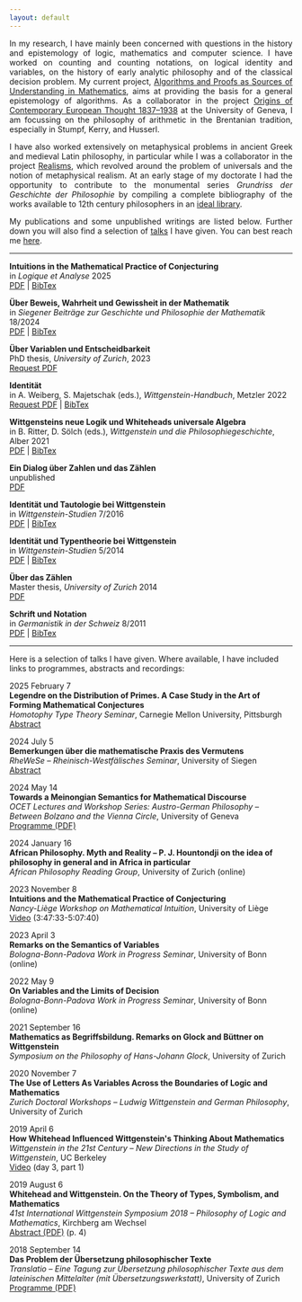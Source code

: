```yaml
---
layout: default
---
```


<p style="text-align: justify;">
In my research, I have mainly been concerned with questions in the history and epistemology
of logic, mathematics and computer science.
I have worked on counting and counting notations, on logical identity and variables,
on the history of early analytic philosophy and of the classical decision problem.
My current project,
<a href="https://data.snf.ch/grants/grant/222039">Algorithms and Proofs as Sources of Understanding in Mathematics</a>,
aims at providing the basis for a general epistemology of algorithms.
As a collaborator in the project
<a href="https://www.unige.ch/lettres/philo/recherche/inbegriff/ocet">Origins of Contemporary European Thought 1837–1938</a>
at the University of Geneva, I am focussing on the philosophy of arithmetic in the Brentanian tradition, especially
in Stumpf, Kerry, and Husserl.
</p>

<p style="text-align: justify;">
I have also worked extensively on metaphysical problems in ancient Greek and medieval Latin philosophy,
in particular while I was a collaborator in the project
<a href="https://www.unige.ch/lettres/philo/recherche/inbegriff/realisms">Realisms</a>,
which revolved around the problem of universals and the notion of metaphysical realism.
At an early stage of my doctorate I had the opportunity to contribute to the monumental series
<i>Grundriss der Geschichte der Philosophie</i> by compiling a complete bibliography of the works
available to 12th century philosophers in an
<a href="https://www.schwabeonline.ch/schwabe-xaveropp/elibrary/start.xav?qn=%24%24%24OpenURL%24%24%24&id=doi%3A10.24894%2FGrundriss_MA3_SV1_PT1_CH1_PA2">ideal library</a>.
</p>

<p style="text-align: justify;">
My publications and some unpublished writings are listed below.
Further down you will also find a selection of <a href="#talks">talks</a> I have given.
You can best reach me <a href="mailto:romain.buechi@unige.ch">here</a>.
</p>

---

**Intuitions in the Mathematical Practice of Conjecturing**<br>
in _Logique et Analyse_ 2025<br>
[PDF](./assets/papers/RB-2025-IntuitionsInTheMathematicalPracticeOfConjecturing.pdf) | 
[BibTex](./assets/papers/RB-2025-bibtex.bib)

**Über Beweis, Wahrheit und Gewissheit in der Mathematik**<br>
in _Siegener Beiträge zur Geschichte und Philosophie der Mathematik_ 18/2024<br>
[PDF](./assets/papers/RB-2024-BeweisWahrheitGewissheit.pdf) | 
[BibTex](./assets/papers/RB-2024-bibtex.bib)

**Über Variablen und Entscheidbarkeit**<br>
PhD thesis, _University of Zurich_, 2023<br>
[Request PDF](mailto:romain.buechi@unige.ch?subject=PDF%20Access%20Request)

**Identität**<br>
in A. Weiberg, S. Majetschak (eds.), _Wittgenstein-Handbuch_, Metzler 2022<br>
[Request PDF](mailto:romain.buechi@unige.ch?subject=PDF%20Access%20Request) | 
[BibTex](./assets/papers/RB-2022-bibtex.bib)

**Wittgensteins neue Logik und Whiteheads universale Algebra**<br>
in B. Ritter, D. Sölch (eds.), _Wittgenstein und die Philosophiegeschichte_, Alber 2021<br>
[PDF](./assets/papers/RB-2021-WhiteheadUndWittgenstein.pdf) | 
[BibTex](./assets/papers/RB-2021-bibtex.bib)

**Ein Dialog über Zahlen und das Zählen**<br>
unpublished<br>
[PDF](./assets/papers/RB-2019-DialogUeberZahlenUndDasZaehlen.pdf)

**Identität und Tautologie bei Wittgenstein**<br>
in _Wittgenstein-Studien_ 7/2016<br>
[PDF](./assets/papers/RB-2016-IdentitaetUndTautologieBeiWittgenstein.pdf) | 
[BibTex](./assets/papers/RB-2016-bibtex.bib)

**Identität und Typentheorie bei Wittgenstein**<br>
in _Wittgenstein-Studien_ 5/2014<br>
[PDF](./assets/papers/RB-2014-IdentitaetUndTypentheorieBeiWittgenstein.pdf) | 
[BibTex](./assets/papers/RB-2014-bibtex.bib)

**Über das Zählen**<br>
Master thesis, _University of Zurich_ 2014<br>
[PDF](./assets/papers/RB-2014-UeberDasZaehlen.pdf)

**Schrift und Notation**<br>
in _Germanistik in der Schweiz_ 8/2011<br>
[PDF](./assets/papers/RB-2011-SchriftUndNotation.pdf) | 
[BibTex](./assets/papers/RB-2011-bibtex.bib)

---
<a id="talks"></a>
Here is a selection of talks I have given.
Where available, I have included links to programmes, abstracts and recordings:

2025 February 7<br>
**Legendre on the Distribution of Primes. A Case Study in the Art of Forming Mathematical Conjectures**<br>
_Homotophy Type Theory Seminar_,
Carnegie Mellon University, Pittsburgh<br>
[Abstract](https://www.cmu.edu/dietrich/philosophy/hott/seminars/index.html)

2024 July 5<br>
**Bemerkungen über die mathematische Praxis des Vermutens**<br>
_RheWeSe – Rheinisch-Westfälisches Seminar_,
University of Siegen<br>
[Abstract](https://www.uni-siegen.de/fb6/phima/rhewese/rhewese24.html)

2024 May 14<br>
**Towards a Meinongian Semantics for Mathematical Discourse**<br>
_OCET Lectures and Workshop Series: Austro-German Philosophy – Between Bolzano and the Vienna Circle_,
University of Geneva<br>
[Programme (PDF)](https://www.unige.ch/lettres/philo/application/files/6817/1387/7488/Programme_AGP-05-2024.pdf)

2024 January 16<br>
**African Philosophy. Myth and Reality – P. J. Hountondji on the idea of philosophy in general and in Africa in particular**<br>
_African Philosophy Reading Group_,
University of Zurich (online)

2023 November 8<br>
**Intuitions and the Mathematical Practice of Conjecturing**<br>
_Nancy-Liège Workshop on Mathematical Intuition_,
University of Liège<br>
[Video](https://www.youtube.com/live/jMGEPFuKR_g?si=OsHrhDRxk1okgyRi&t=13653) (3:47:33-5:07:40)

2023 April 3<br>
**Remarks on the Semantics of Variables**<br>
_Bologna-Bonn-Padova Work in Progress Seminar_,
University of Bonn (online)

2022 May 9<br>
**On Variables and the Limits of Decision**<br>
_Bologna-Bonn-Padova Work in Progress Seminar_,
University of Bonn (online)
		
2021 September 16<br>
**Mathematics as Begriffsbildung. Remarks on Glock and Büttner on Wittgenstein**<br>
_Symposium on the Philosophy of Hans-Johann Glock_,
University of Zurich

2020 November 7<br>
**The Use of Letters As Variables Across the Boundaries of Logic and Mathematics**<br>
_Zurich Doctoral Workshops – Ludwig Wittgenstein and German Philosophy_,
University of Zurich

2019 April 6<br>
**How Whitehead Influenced Wittgenstein's Thinking About Mathematics**<br>
_Wittgenstein in the 21st Century – New Directions in the Study of Wittgenstein_,
UC Berkeley<br>
[Video](https://www.truthandpower.com/?page_id=806) (day 3, part 1)

2019 August 6<br>
**Whitehead and Wittgenstein. On the Theory of Types, Symbolism, and Mathematics**<br>
_41st International Wittgenstein Symposium 2018 – Philosophy of Logic and Mathematics_,
Kirchberg am Wechsel<br>
[Abstract (PDF)](https://www.alws.at/abstract_2018.pdf) (p. 4)

2018 September 14<br>
**Das Problem der Übersetzung philosophischer Texte**<br>
_Translatio – Eine Tagung zur Übersetzung philosophischer Texte
aus dem lateinischen Mittelalter (mit Übersetzungswerkstatt)_,
University of Zurich<br>
[Programme (PDF)](https://www.uzh.ch/dam/jcr:5559881a-3f78-494c-9955-ed05a76f6cc1/translatioflyer.pdf)

